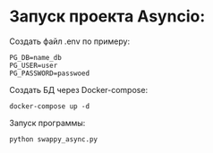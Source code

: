 # Запуск проекта Asyncio:

Создать файл .env по примеру:
```
PG_DB=name_db
PG_USER=user
PG_PASSWORD=passwoed
```
Создать БД через Docker-compose:
```
docker-compose up -d
```
Запуск программы:
```
python swappy_async.py
```